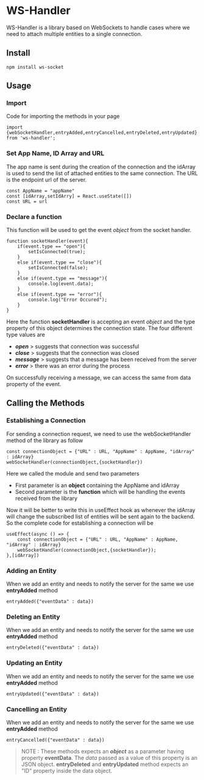# WS-Handler

WS-Handler is a library based on WebSockets to handle cases where we need to attach multiple entities to a single connection.

## Install

`npm install ws-socket`

## Usage

### Import

Code for importing the methods in your page

`import {webSocketHandler,entryAdded,entryCancelled,entryDeleted,entryUpdated} from 'ws-handler';`

### Set App Name, ID Array and URL

The app name is sent during the creation of the connection and the idArray is used to send the list of attached entities to the same connection.
The URL is the endpoint url of the server.

```
const AppName = "appName"
const [idArray,setIdArry] = React.useState([])
const URL = url
```

### Declare a function

This function will be used to get the event *object* from the socket handler.

~~~
function socketHandler(event){
	if(event.type == "open"){
		setIsConnected(true);
	}
	else if(event.type == "close"){
		setIsConnected(false);
	}
	else if(event.type == "message"){
		console.log(event.data);
	}
	else if(event.type == "error"){
		console.log("Error Occured");
	}
}
~~~

Here the function **socketHandler** is accepting an event *object* and the type property of this object determines the connection state. The four different type values are
- ***open*** > suggests that connection was successful
- ***close*** > suggests that the connection was closed
- ***message*** > suggests that a message has been received from the server
- ***error*** > there was an error during the process

On successfully receiving a message, we can access the same from data property of the event.

## Calling the Methods

### Establishing a Connection

For sending a connection request, we need to use the webSocketHandler method of the library as follow
```
const connectionObject = {"URL" : URL, "AppName" : AppName, "idArray" : idArray}
webSocketHandler(connectionObject,{socketHandler})
```

Here we called the module and send two parameters 
- First parameter is an **object** containing the AppName and idArray
- Second parameter is the **function** which will be handling the events received from the library

Now it will be better to write this in useEffect hook as whenever the idArray will change the subscribed list of entities will be sent again to the backend.
So the complete code for establishing a connection will be 
```
useEffect(async () => {
	const connectionObject = {"URL" : URL, "AppName" : AppName, "idArray" : idArray}
	webSocketHandler(connectionObject,{socketHandler});
},[idArray])
```

###  Adding an Entity
When we add an entity and needs to notify the server for the same we use **entryAdded**  method

`entryAdded({"eventData" : data})`

###  Deleting an Entity
When we add an entity and needs to notify the server for the same we use **entryAdded**  method

`entryDeleted({"eventData" : data})`

###  Updating an Entity
When we add an entity and needs to notify the server for the same we use **entryAdded**  method

`entryUpdated({"eventData" : data})`

###  Cancelling an Entity
When we add an entity and needs to notify the server for the same we use **entryAdded**  method

`entryCancelled({"eventData" : data})`
<br/>

>NOTE : These methods expects an ***object*** as a parameter having property **eventData**. The *data* passed as a value of this property is an JSON object.
> **entryDeleted** and **entryUpdated** method expects an "ID" property inside the data object.
